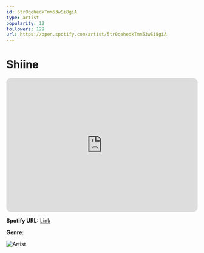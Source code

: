 ```yaml
---
id: 5tr0qehedkTmm53wSi8giA
type: artist
popularity: 12
followers: 129
url: https://open.spotify.com/artist/5tr0qehedkTmm53wSi8giA
---
```

# Shiine

<iframe style="border-radius:12px" src="https://open.spotify.com/embed/artist/5tr0qehedkTmm53wSi8giA" width="100%" height="352" frameBorder="0" allowfullscreen="" allow="autoplay; clipboard-write; encrypted-media; fullscreen; picture-in-picture" loading="lazy"></iframe>

**Spotify URL:** [Link](https://open.spotify.com/artist/5tr0qehedkTmm53wSi8giA)

**Genre:** 

![Artist](https://i.scdn.co/image/ab6761610000e5ebacf62137ce49fe751d865023)
